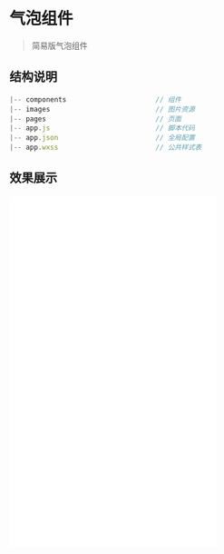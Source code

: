 # 气泡组件

> 简易版气泡组件

## 结构说明

```js
|-- components                      // 组件
|-- images                          // 图片资源
|-- pages                           // 页面
|-- app.js                          // 脚本代码
|-- app.json                        // 全局配置
|-- app.wxss                        // 公共样式表
```

## 效果展示

<img src="https://github.com/Letyou/Blog/blob/master/Components/miniapp-bubble/images/1.gif" width="365" height="619">
